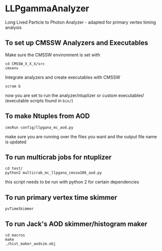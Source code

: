 # LLPgammaAnalyzer
Long Lived Particle to Photon Analyzer - adapted for primary vertex timing analysis

## To set up CMSSW Analyzers and Executables
Make sure the CMSSW environment is set with
```
cd CMSSW_X_X_X/src
cmsenv
```
Integrate analyzers and create executables with CMSSW
```
scram b 
```
now you are set to run the analyzer/ntuplizer or custom executables! (executable scripts found in ```bin/```)


## To make Ntuples from AOD
```
cmsRun config/llpgana_mc_aod.py 
```
make sure you are running over the files you want and the output file name is updated


## To run multicrab jobs for ntuplizer
```
cd test/
python2 multicrab_mc_llpgana_cmssw106_aod.py
```
this script needs to be run with python 2 for certain dependencies

## To run primary vertex time skimmer
```
pvTimeSkimmer
```


## To run Jack's AOD skimmer/histogram maker
```
cd macros
make
./hist_maker_aodsim.obj
```


